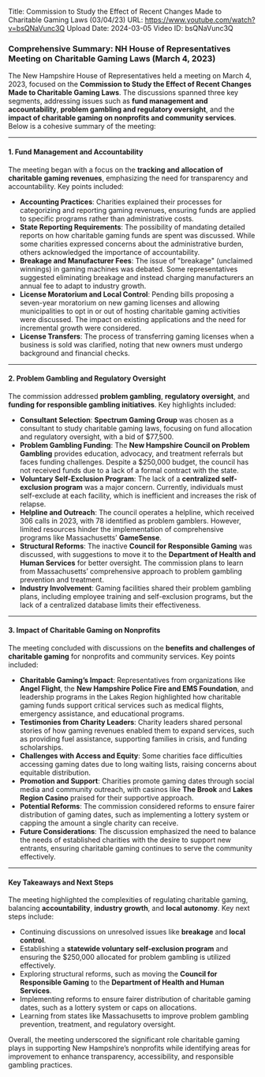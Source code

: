 Title: Commission to Study the Effect of Recent Changes Made to Charitable Gaming Laws (03/04/23)
URL: https://www.youtube.com/watch?v=bsQNaVunc3Q
Upload Date: 2024-03-05
Video ID: bsQNaVunc3Q

### Comprehensive Summary: NH House of Representatives Meeting on Charitable Gaming Laws (March 4, 2023)

The New Hampshire House of Representatives held a meeting on March 4, 2023, focused on the **Commission to Study the Effect of Recent Changes Made to Charitable Gaming Laws**. The discussions spanned three key segments, addressing issues such as **fund management and accountability**, **problem gambling and regulatory oversight**, and the **impact of charitable gaming on nonprofits and community services**. Below is a cohesive summary of the meeting:

---

#### **1. Fund Management and Accountability**
The meeting began with a focus on the **tracking and allocation of charitable gaming revenues**, emphasizing the need for transparency and accountability. Key points included:
- **Accounting Practices**: Charities explained their processes for categorizing and reporting gaming revenues, ensuring funds are applied to specific programs rather than administrative costs.
- **State Reporting Requirements**: The possibility of mandating detailed reports on how charitable gaming funds are spent was discussed. While some charities expressed concerns about the administrative burden, others acknowledged the importance of accountability.
- **Breakage and Manufacturer Fees**: The issue of "breakage" (unclaimed winnings) in gaming machines was debated. Some representatives suggested eliminating breakage and instead charging manufacturers an annual fee to adapt to industry growth.
- **License Moratorium and Local Control**: Pending bills proposing a seven-year moratorium on new gaming licenses and allowing municipalities to opt in or out of hosting charitable gaming activities were discussed. The impact on existing applications and the need for incremental growth were considered.
- **License Transfers**: The process of transferring gaming licenses when a business is sold was clarified, noting that new owners must undergo background and financial checks.

---

#### **2. Problem Gambling and Regulatory Oversight**
The commission addressed **problem gambling**, **regulatory oversight**, and **funding for responsible gambling initiatives**. Key highlights included:
- **Consultant Selection**: **Spectrum Gaming Group** was chosen as a consultant to study charitable gaming laws, focusing on fund allocation and regulatory oversight, with a bid of $77,500.
- **Problem Gambling Funding**: The **New Hampshire Council on Problem Gambling** provides education, advocacy, and treatment referrals but faces funding challenges. Despite a $250,000 budget, the council has not received funds due to a lack of a formal contract with the state.
- **Voluntary Self-Exclusion Program**: The lack of a **centralized self-exclusion program** was a major concern. Currently, individuals must self-exclude at each facility, which is inefficient and increases the risk of relapse.
- **Helpline and Outreach**: The council operates a helpline, which received 306 calls in 2023, with 78 identified as problem gamblers. However, limited resources hinder the implementation of comprehensive programs like Massachusetts’ **GameSense**.
- **Structural Reforms**: The inactive **Council for Responsible Gaming** was discussed, with suggestions to move it to the **Department of Health and Human Services** for better oversight. The commission plans to learn from Massachusetts’ comprehensive approach to problem gambling prevention and treatment.
- **Industry Involvement**: Gaming facilities shared their problem gambling plans, including employee training and self-exclusion programs, but the lack of a centralized database limits their effectiveness.

---

#### **3. Impact of Charitable Gaming on Nonprofits**
The meeting concluded with discussions on the **benefits and challenges of charitable gaming** for nonprofits and community services. Key points included:
- **Charitable Gaming’s Impact**: Representatives from organizations like **Angel Flight**, the **New Hampshire Police Fire and EMS Foundation**, and leadership programs in the Lakes Region highlighted how charitable gaming funds support critical services such as medical flights, emergency assistance, and educational programs.
- **Testimonies from Charity Leaders**: Charity leaders shared personal stories of how gaming revenues enabled them to expand services, such as providing fuel assistance, supporting families in crisis, and funding scholarships.
- **Challenges with Access and Equity**: Some charities face difficulties accessing gaming dates due to long waiting lists, raising concerns about equitable distribution.
- **Promotion and Support**: Charities promote gaming dates through social media and community outreach, with casinos like **The Brook** and **Lakes Region Casino** praised for their supportive approach.
- **Potential Reforms**: The commission considered reforms to ensure fairer distribution of gaming dates, such as implementing a lottery system or capping the amount a single charity can receive.
- **Future Considerations**: The discussion emphasized the need to balance the needs of established charities with the desire to support new entrants, ensuring charitable gaming continues to serve the community effectively.

---

#### **Key Takeaways and Next Steps**
The meeting highlighted the complexities of regulating charitable gaming, balancing **accountability**, **industry growth**, and **local autonomy**. Key next steps include:
- Continuing discussions on unresolved issues like **breakage** and **local control**.
- Establishing a **statewide voluntary self-exclusion program** and ensuring the $250,000 allocated for problem gambling is utilized effectively.
- Exploring structural reforms, such as moving the **Council for Responsible Gaming** to the **Department of Health and Human Services**.
- Implementing reforms to ensure fairer distribution of charitable gaming dates, such as a lottery system or caps on allocations.
- Learning from states like Massachusetts to improve problem gambling prevention, treatment, and regulatory oversight.

Overall, the meeting underscored the significant role charitable gaming plays in supporting New Hampshire’s nonprofits while identifying areas for improvement to enhance transparency, accessibility, and responsible gambling practices.